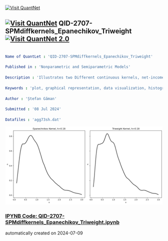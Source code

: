 [<img src="https://github.com/QuantLet/Styleguide-and-FAQ/blob/master/pictures/banner.png" width="1100" alt="Visit QuantNet">](http://quantlet.de/)

## [<img src="https://github.com/QuantLet/Styleguide-and-FAQ/blob/master/pictures/qloqo.png" alt="Visit QuantNet">](http://quantlet.de/) **QID-2707-SPMdiffkernels_Epanechikov_Triweight** [<img src="https://github.com/QuantLet/Styleguide-and-FAQ/blob/master/pictures/QN2.png" width="60" alt="Visit QuantNet 2.0">](http://quantlet.de/)

```yaml

Name of QuantLet : 'QID-2707-SPMdiffkernels_Epanechikov_Triweight'

Published in : 'Nonparametric and Semiparametric Models'

Description : 'Illustrates two Different continuous kernels, net-income data from the U.K. Family Expenditure Survey.'

Keywords : 'plot, graphical representation, data visualization, histogram, financial, returns, asset'

Author : 'Ștefan Găman'

Submitted : '08 Jul 2024'

Datafiles : 'agg73sh.dat'

```

![Picture1](QID-2707-SPMdiffkernels_Epanechikov_Triweight.png)

### [IPYNB Code: QID-2707-SPMdiffkernels_Epanechikov_Triweight.ipynb](QID-2707-SPMdiffkernels_Epanechikov_Triweight.ipynb)


automatically created on 2024-07-09